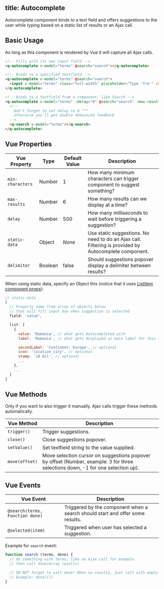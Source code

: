title: Autocomplete
---
Autocomplete component binds to a text field and offers suggestions to the user while typing based on a static list of results or an Ajax call.
<input type="hidden" data-fullpage-demo="form/autocomplete">

## Basic Usage
As long as this component is rendered by Vue it will capture all Ajax calls.
``` html
<!-- Fills with its own input field -->
<q-autocomplete v-model="terms" @search="search"></q-autocomplete>

<!-- Binds to a specified textfield -->
<q-autocomplete v-model="terms" @search="search">
  <input v-model="terms" class="full-width" placeholder="Type 'fre'" />
</q-autocomplete>

<!-- Binds to a textfield from a component, like Search -->
<q-autocomplete v-model="terms" :delay="0" @search="search" :max-results="2">
  <!--
    Don't forget to set delay to 0 ^^^
    otherwise you'll get double debounced feedback
  -->
  <q-search v-model="terms"></q-search>
</q-autocomplete>
```

## Vue Properties
| Vue Property | Type | Default Value | Description |
| --- | --- | --- | --- |
| `min-characters` | Number | 1 | How many minimum characters can trigger component to suggest something? |
| `max-results` | Number | 6 | How many results can we display at a time? |
| `delay` | Number | 500 | How many milliseconds to wait before triggering a suggestion? |
| `static-data` | Object | *None* | Use static suggestions. No need to do an Ajax call. Filtering is provided by Autocomplete component. |
| `delimiter` | Boolean | false | Should suggestions popover display a delimiter between results? |

When using static data, specify an Object this (notice that it uses [ListItem component props](/components/list-item.html)):
``` js
// static-data
[
  // Property name from array of objects below
  // that will fill input box when suggestion is selected
  field: 'value',

  list: [
    {
      value: 'Romania', // what gets Autocompleted with
      label: 'Romania', // what gets displayed as main label for this suggestion

      secondLabel: 'Continent: Europe', // optional
      icon: 'location_city', // optional
      stamp: '18 mil', // optional
      ...
    },
    ...
  ]
]
```

## Vue Methods
Only if you want to also trigger it manually. Ajax calls trigger these methods automatically.

| Vue Method | Description |
| --- | --- |
| `trigger()` | Trigger suggestions. |
| `close()` | Close suggestions popover. |
| `setValue()` | Set textfield string to the value supplied. |
| `move(offset)` | Move selection cursor on suggestions popover by offset (Number, example: 3 for three selections down, -1 for one selection up). |

## Vue Events
| Vue Event | Description |
| --- | --- |
| `@search(terms, Function done)` | Triggered by the component when a search should start and offer some results. |
| `@selected(item)` | Triggered when user has selected a suggestion. |

Example for `search` event:

``` js
function search (terms, done) {
  // do something with terms, like an Ajax call for example
  // then call done(Array results)

  // DO NOT forget to call done! When no results, just call with empty array as param
  // Example: done([])
}
```
